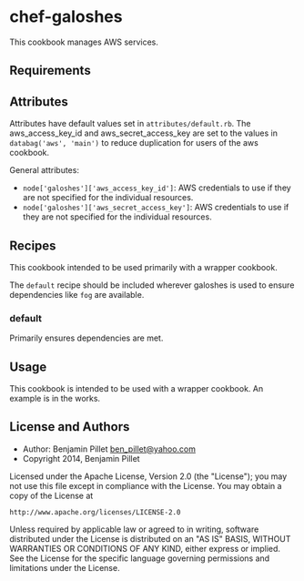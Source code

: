 chef-galoshes
=============

This cookbook manages AWS services.

## Requirements

## Attributes

Attributes have default values set in `attributes/default.rb`. The aws_access_key_id 
and aws_secret_access_key are set to the values in `databag('aws', 'main')` to reduce
duplication for users of the aws cookbook.

General attributes:

* `node['galoshes']['aws_access_key_id']`: AWS credentials to use if they are not
  specified for the individual resources.
* `node['galoshes']['aws_secret_access_key']`: AWS credentials to use if they are not
  specified for the individual resources.

## Recipes

This cookbook intended to be used primarily with a wrapper cookbook.  

The `default` recipe should be included wherever galoshes is used to ensure
dependencies like `fog` are available.

### default

Primarily ensures dependencies are met.

## Usage

This cookbook is intended to be used with a wrapper cookbook.  An example
is in the works.

## License and Authors

- Author: Benjamin Pillet <ben_pillet@yahoo.com>
- Copyright 2014, Benjamin Pillet

Licensed under the Apache License, Version 2.0 (the "License");
you may not use this file except in compliance with the License.
You may obtain a copy of the License at

    http://www.apache.org/licenses/LICENSE-2.0

Unless required by applicable law or agreed to in writing, software
distributed under the License is distributed on an "AS IS" BASIS,
WITHOUT WARRANTIES OR CONDITIONS OF ANY KIND, either express or implied.
See the License for the specific language governing permissions and
limitations under the License.
